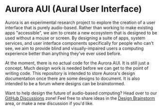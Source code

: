 # Aurora AUI (Aural User Interface)

Aurora is an experimental research project to explore the creation of a user
interface that is purely audio-based. Rather than working to make existing
apps "accessible", we aim to create a new ecosystem that is designed to be
used without a mouse or screen. By designing a suite of apps, system services,
and user interface components specifically for people who can't see, we aim to
provide blind and visually-impaired users a computing experience better than
anything they've ever used before.

At the moment, there is no actual code for the Aurora AUI. It is still just a
concept. Much design work is needed before we can get to the point of writing
code. This repository is intended to store Aurora's design documentation
once there are some designs to document. It is also intended to be a forum
where designs can be brainstormed.

Want to help design the future of audio-based computing? Head over to our
[GitHub Discussions](https://github.com/aurora-aui/design/discussions) zone!
Feel free to share ideas in the
[Design Brainstorm](https://github.com/aurora-aui/design/discussions/1) area,
or make a new discussion if you'd like.
